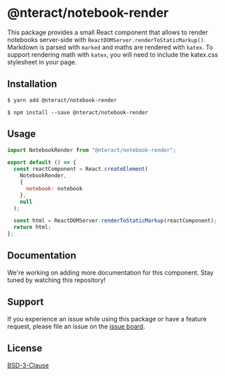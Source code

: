 # @nteract/notebook-render

This package provides a small React component that allows to render notebooks server-side with `ReactDOMServer.renderToStaticMarkup()`. Markdown is parsed with `marked` and maths are rendered with `katex`. To support rendering math with `katex`, you will need to include the katex.css stylesheet in your page.

## Installation

```
$ yarn add @nteract/notebook-render
```

```
$ npm install --save @nteract/notebook-render
```

## Usage

```javascript
import NotebookRender from "@nteract/notebook-render";

export default () => {
  const reactComponent = React.createElement(
    NotebookRender,
    {
      notebook: notebook
    },
    null
  );

  const html = ReactDOMServer.renderToStaticMarkup(reactComponent);
  return html;
};
```

## Documentation

We're working on adding more documentation for this component. Stay tuned by watching this repository!

## Support

If you experience an issue while using this package or have a feature request, please file an issue on the [issue board](https://github.com/nteract/noteook-render/issues/new).

## License

[BSD-3-Clause](https://choosealicense.com/licenses/bsd-3-clause/)
